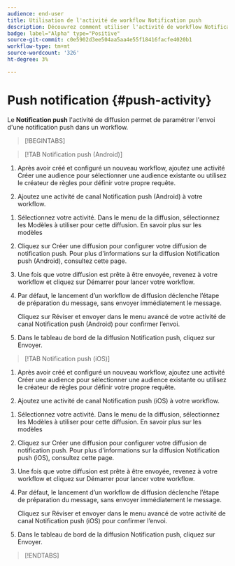 ```yaml
---
audience: end-user
title: Utilisation de l'activité de workflow Notification push
description: Découvrez comment utiliser l'activité de workflow Notification push
badge: label="Alpha" type="Positive"
source-git-commit: c0e5902d3ee504aa5aa4e55f18416facfe4020b1
workflow-type: tm+mt
source-wordcount: '326'
ht-degree: 3%

---
```



# Push notification {#push-activity}

Le **Notification push** l&#39;activité de diffusion permet de paramétrer l&#39;envoi d&#39;une notification push dans un workflow.

>[!BEGINTABS]

>[!TAB Notification push (Android)]

1. Après avoir créé et configuré un nouveau workflow, ajoutez une activité Créer une audience pour sélectionner une audience existante ou utilisez le créateur de règles pour définir votre propre requête.

1. Ajoutez une activité de canal Notification push (Android) à votre workflow.

<!--
1. Select the Type of delivery:

    * Single delivery: Choose this option if you want the push notification to be sent only once. You have the flexibility to choose whether or not to include an outbound transition from this activity.

    * Recurring delivery: Choose this option if you want the push notification to be sent multiple times based on a defined frequency. The frequency can be configured using a Scheduler activity, allowing you to schedule the push notification to be sent at regular intervals.
-->

1. Sélectionnez votre activité. Dans le menu de la diffusion, sélectionnez les Modèles à utiliser pour cette diffusion. En savoir plus sur les modèles

1. Cliquez sur Créer une diffusion pour configurer votre diffusion de notification push. Pour plus d&#39;informations sur la diffusion Notification push (Android), consultez cette page.

1. Une fois que votre diffusion est prête à être envoyée, revenez à votre workflow et cliquez sur Démarrer pour lancer votre workflow.

1. Par défaut, le lancement d’un workflow de diffusion déclenche l’étape de préparation du message, sans envoyer immédiatement le message.

   Cliquez sur Réviser et envoyer dans le menu avancé de votre activité de canal Notification push (Android) pour confirmer l’envoi.

1. Dans le tableau de bord de la diffusion Notification push, cliquez sur Envoyer.

>[!TAB Notification push (iOS)]

1. Après avoir créé et configuré un nouveau workflow, ajoutez une activité Créer une audience pour sélectionner une audience existante ou utilisez le créateur de règles pour définir votre propre requête.

1. Ajoutez une activité de canal Notification push (iOS) à votre workflow.

<!--
1. Select the Type of delivery:

    * Single delivery: Choose this option if you want the push notification to be sent only once. You have the flexibility to choose whether or not to include an outbound transition from this activity.

    * Recurring delivery: Choose this option if you want the push notification to be sent multiple times based on a defined frequency. The frequency can be configured using a Scheduler activity, allowing you to schedule the push notification to be sent at regular intervals.
-->

1. Sélectionnez votre activité. Dans le menu de la diffusion, sélectionnez les Modèles à utiliser pour cette diffusion. En savoir plus sur les modèles

1. Cliquez sur Créer une diffusion pour configurer votre diffusion de notification push. Pour plus d&#39;informations sur la diffusion Notification push (iOS), consultez cette page.

1. Une fois que votre diffusion est prête à être envoyée, revenez à votre workflow et cliquez sur Démarrer pour lancer votre workflow.

1. Par défaut, le lancement d’un workflow de diffusion déclenche l’étape de préparation du message, sans envoyer immédiatement le message.

   Cliquez sur Réviser et envoyer dans le menu avancé de votre activité de canal Notification push (iOS) pour confirmer l’envoi.

1. Dans le tableau de bord de la diffusion Notification push, cliquez sur Envoyer.

>[!ENDTABS]
